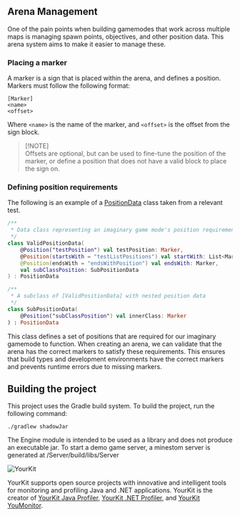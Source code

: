 ## Arena Management

One of the pain points when building gamemodes that work across
multiple maps is managing spawn points, objectives, and other position
data. This arena system aims to make it easier to manage these.

### Placing a marker

A marker is a sign that is placed within the arena, and defines a position.
Markers must follow the following format:

```
[Marker]
<name>
<offset>
```

Where `<name>` is the name of the marker, and `<offset>` is the offset from the sign block.
> [!NOTE]\
> Offsets are optional, but can be used to fine-tune the position of the marker,
> or define a position that does not have a valid block to place the sign on.

### Defining position requirements

The following is an example of
a [PositionData](Engine/src/main/kotlin/org/readutf/game/engine/settings/location/PositionData.kt) class taken
from a relevant test.

```kotlin
/**
 * Data class representing an imaginary game mode's position requirements
 */
class ValidPositionData(
    @Position("testPosition") val testPosition: Marker,
    @Position(startsWith = "testListPositions") val startWith: List<Marker>,
    @Position(endsWith = "endsWithPosition") val endsWith: Marker,
    val subClassPosition: SubPositionData
) : PositionData

/**
 * A subclass of [ValidPositionData] with nested position data
 */
class SubPositionData(
    @Position("subClassPosition") val innerClass: Marker
) : PositionData
```

This class defines a set of positions that are required for our imaginary gamemode to function.
When creating an arena, we can validate that the arena has the correct markers to satisfy these requirements.
This ensures that build types and development environments have the correct markers and prevents
runtime errors due to missing markers.

## Building the project

This project uses the Gradle build system. To build the project, run the following command:

```
./gradlew shadowJar
```

The Engine module is intended to be used as a library and does not produce an executable jar.
To start a demo game server, a minestom server is generated at /Server/build/libs/Server

![YourKit](https://www.yourkit.com/images/yklogo.png)

YourKit supports open source projects with innovative and intelligent tools
for monitoring and profiling Java and .NET applications.
YourKit is the creator of <a href="https://www.yourkit.com/java/profiler/">YourKit Java Profiler</a>,
<a href="https://www.yourkit.com/dotnet-profiler/">YourKit .NET Profiler</a>,
and <a href="https://www.yourkit.com/youmonitor/">YourKit YouMonitor</a>.
